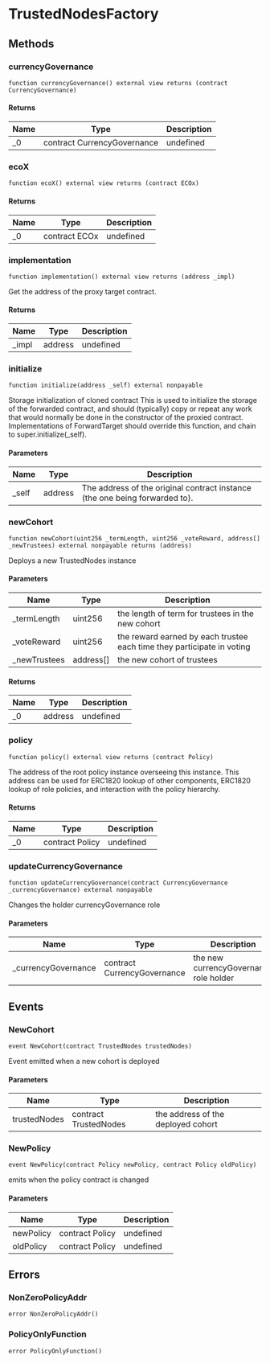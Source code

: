 # TrustedNodesFactory









## Methods

### currencyGovernance

```solidity
function currencyGovernance() external view returns (contract CurrencyGovernance)
```






#### Returns

| Name | Type | Description |
|---|---|---|
| _0 | contract CurrencyGovernance | undefined |

### ecoX

```solidity
function ecoX() external view returns (contract ECOx)
```






#### Returns

| Name | Type | Description |
|---|---|---|
| _0 | contract ECOx | undefined |

### implementation

```solidity
function implementation() external view returns (address _impl)
```

Get the address of the proxy target contract.




#### Returns

| Name | Type | Description |
|---|---|---|
| _impl | address | undefined |

### initialize

```solidity
function initialize(address _self) external nonpayable
```

Storage initialization of cloned contract This is used to initialize the storage of the forwarded contract, and should (typically) copy or repeat any work that would normally be done in the constructor of the proxied contract. Implementations of ForwardTarget should override this function, and chain to super.initialize(_self).



#### Parameters

| Name | Type | Description |
|---|---|---|
| _self | address | The address of the original contract instance (the one being              forwarded to). |

### newCohort

```solidity
function newCohort(uint256 _termLength, uint256 _voteReward, address[] _newTrustees) external nonpayable returns (address)
```

Deploys a new TrustedNodes instance



#### Parameters

| Name | Type | Description |
|---|---|---|
| _termLength | uint256 | the length of term for trustees in the new cohort |
| _voteReward | uint256 | the reward earned by each trustee each time they participate in voting |
| _newTrustees | address[] | the new cohort of trustees |

#### Returns

| Name | Type | Description |
|---|---|---|
| _0 | address | undefined |

### policy

```solidity
function policy() external view returns (contract Policy)
```

The address of the root policy instance overseeing this instance. This address can be used for ERC1820 lookup of other components, ERC1820 lookup of role policies, and interaction with the policy hierarchy.




#### Returns

| Name | Type | Description |
|---|---|---|
| _0 | contract Policy | undefined |

### updateCurrencyGovernance

```solidity
function updateCurrencyGovernance(contract CurrencyGovernance _currencyGovernance) external nonpayable
```

Changes the holder currencyGovernance role



#### Parameters

| Name | Type | Description |
|---|---|---|
| _currencyGovernance | contract CurrencyGovernance | the new currencyGovernance role holder |



## Events

### NewCohort

```solidity
event NewCohort(contract TrustedNodes trustedNodes)
```

Event emitted when a new cohort is deployed



#### Parameters

| Name | Type | Description |
|---|---|---|
| trustedNodes  | contract TrustedNodes | the address of the deployed cohort |

### NewPolicy

```solidity
event NewPolicy(contract Policy newPolicy, contract Policy oldPolicy)
```

emits when the policy contract is changed



#### Parameters

| Name | Type | Description |
|---|---|---|
| newPolicy  | contract Policy | undefined |
| oldPolicy  | contract Policy | undefined |



## Errors

### NonZeroPolicyAddr

```solidity
error NonZeroPolicyAddr()
```






### PolicyOnlyFunction

```solidity
error PolicyOnlyFunction()
```







